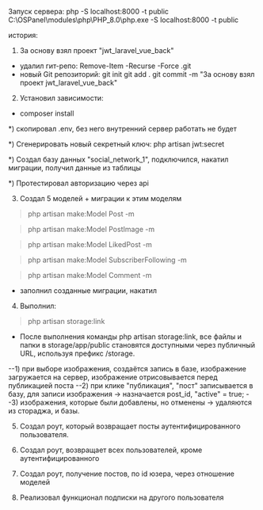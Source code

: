 Запуск сервера: 
php -S localhost:8000 -t public
C:\OSPanel\modules\php\PHP_8.0\php.exe -S localhost:8000 -t public

история:

1. За основу взял проект "jwt_laravel_vue_back"
- удалил гит-репо:
  Remove-Item -Recurse -Force .git
- новый Git репозиторий:
  git init
git add .
git commit -m "За основу взял проект jwt_laravel_vue_back"

2. Установил зависимости:
- composer install

*) скопировал .env, без него внутренний сервер работать не будет

*) Сгенерировать новый секретный ключ:
php artisan jwt:secret 

*) Создал базу данных "social_network_1", подключился, накатил миграции, получил данные из таблицы

*) Протестировал авторизацию через api

3. Создал 5 моделей + миграции к этим моделям
>php artisan make:Model Post -m
 
>php artisan make:Model PostImage -m

>php artisan make:Model LikedPost -m

>php artisan make:Model SubscriberFollowing -m

>php artisan make:Model Comment -m

+ заполнил созданные миграции, накатил

4. Выполнил:
> php artisan storage:link

- После выполнения команды php artisan storage:link,
все файлы и папки в storage/app/public становятся доступными через публичный URL,
используя префикс /storage.

--1) при выборе изображения, создаётся запись в базе, изображение загружается на сервер,
изображение отрисовывается перед публикацией поста
--2) при клике "публикация", "пост" записывается в базу, 
для записи изображения -> назначается post_id, "active" = true;
--3) изображения, которые были добавлены, но отменены -> удаляются из стораджа, и базы.

5. Создал роут, который возвращает посты аутентифицированного пользователя.

6. Создал роут, возвращает всех пользователей, кроме аутентифицированного

7. Создал роут, получение постов, по id юзера, через отношение моделей

8. Реализовал функционал подписки на другого пользователя
